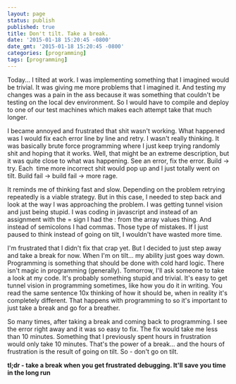 ```yaml
---
layout: page
status: publish
published: true
title: Don't tilt. Take a break.
date: '2015-01-18 15:20:45 -0800'
date_gmt: '2015-01-18 15:20:45 -0800'
categories: [programming]
tags: [programming]
---
```

<p>Today... I tilted at work. I was implementing something that I imagined would be trivial. It was giving me more problems that I imagined it. And testing my changes was a pain in the ass because it was something that couldn't be testing on the local dev environment. So I would have to compile and deploy to one of our test machines which makes each attempt take that much longer.</p>
<p>I became annoyed and frustrated that shit wasn't working. What happened was I would fix each error line by line and retry. I wasn't really thinking. It was basically brute force programming where I just keep trying randomly shit and hoping that it works. Well, that might be an extreme description, but it was quite close to what was happening. See an error, fix the error. Build -> try. Each&nbsp; time more incorrect shit would pop up and I just totally went on tilt. Build fail -> build fail -> more rage.</p>
<p>It reminds me of thinking fast and slow. Depending on the problem retrying repeatedly is a viable strategy. But in this case, I needed to step back and look at the way I was approaching the problem. I was getting tunnel vision and just being stupid. I was coding in javascript and instead of an assignment with the = sign I had the : from the array values thing. And instead of semicolons I had commas. Those type of mistakes. If I just paused to think instead of going on tilt, I wouldn't have wasted more time.</p>
<p>I'm frustrated that I didn't fix that crap yet. But I decided to just step away and take a break for now. When I'm on tilt... my ability just goes way down. Programming is something that should be done with cold hard logic. There isn't magic in programming (generally). Tomorrow, I'll ask someone to take a look at my code. It's probably something stupid and trivial. It's easy to get tunnel vision in programming sometimes, like how you do it in writing. You read the same sentence 10x thinking of how it should be, when in reality it's completely different. That happens with programming to so it's important to just take a break and go for a breather.</p>
<p>So many times, after taking a break and coming back to programming. I see the error right away and it was so easy to fix. The fix would take me less than 10 minutes. Something that I previously spent hours in frustration would only take 10 minutes. That's the power of a break... and the hours of frustration is the result of going on tilt. So - don't go on tilt.</p>
<p><strong>tl;dr - take a break when you get frustrated debugging. It'll save you time in the long run</strong></p>
